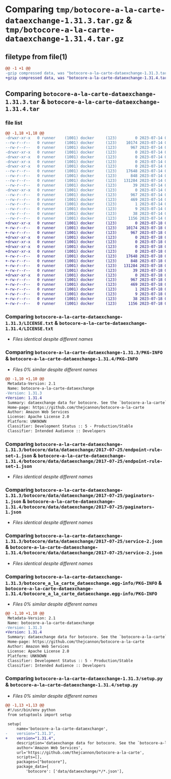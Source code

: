 # Comparing `tmp/botocore-a-la-carte-dataexchange-1.31.3.tar.gz` & `tmp/botocore-a-la-carte-dataexchange-1.31.4.tar.gz`

## filetype from file(1)

```diff
@@ -1 +1 @@
-gzip compressed data, was "botocore-a-la-carte-dataexchange-1.31.3.tar", last modified: Fri Jul 14 01:46:03 2023, max compression
+gzip compressed data, was "botocore-a-la-carte-dataexchange-1.31.4.tar", last modified: Tue Jul 18 01:55:05 2023, max compression
```

## Comparing `botocore-a-la-carte-dataexchange-1.31.3.tar` & `botocore-a-la-carte-dataexchange-1.31.4.tar`

### file list

```diff
@@ -1,18 +1,18 @@
-drwxr-xr-x   0 runner    (1001) docker     (123)        0 2023-07-14 01:46:03.874591 botocore-a-la-carte-dataexchange-1.31.3/
--rw-r--r--   0 runner    (1001) docker     (123)    10174 2023-07-14 01:46:03.000000 botocore-a-la-carte-dataexchange-1.31.3/LICENSE.txt
--rw-r--r--   0 runner    (1001) docker     (123)      967 2023-07-14 01:46:03.874591 botocore-a-la-carte-dataexchange-1.31.3/PKG-INFO
-drwxr-xr-x   0 runner    (1001) docker     (123)        0 2023-07-14 01:46:03.874591 botocore-a-la-carte-dataexchange-1.31.3/botocore/
-drwxr-xr-x   0 runner    (1001) docker     (123)        0 2023-07-14 01:46:03.874591 botocore-a-la-carte-dataexchange-1.31.3/botocore/data/
-drwxr-xr-x   0 runner    (1001) docker     (123)        0 2023-07-14 01:46:03.874591 botocore-a-la-carte-dataexchange-1.31.3/botocore/data/dataexchange/
-drwxr-xr-x   0 runner    (1001) docker     (123)        0 2023-07-14 01:46:03.874591 botocore-a-la-carte-dataexchange-1.31.3/botocore/data/dataexchange/2017-07-25/
--rw-r--r--   0 runner    (1001) docker     (123)    17648 2023-07-14 01:45:45.000000 botocore-a-la-carte-dataexchange-1.31.3/botocore/data/dataexchange/2017-07-25/endpoint-rule-set-1.json
--rw-r--r--   0 runner    (1001) docker     (123)      848 2023-07-14 01:45:45.000000 botocore-a-la-carte-dataexchange-1.31.3/botocore/data/dataexchange/2017-07-25/paginators-1.json
--rw-r--r--   0 runner    (1001) docker     (123)   131284 2023-07-14 01:45:45.000000 botocore-a-la-carte-dataexchange-1.31.3/botocore/data/dataexchange/2017-07-25/service-2.json
--rw-r--r--   0 runner    (1001) docker     (123)       39 2023-07-14 01:45:45.000000 botocore-a-la-carte-dataexchange-1.31.3/botocore/data/dataexchange/2017-07-25/waiters-2.json
-drwxr-xr-x   0 runner    (1001) docker     (123)        0 2023-07-14 01:46:03.874591 botocore-a-la-carte-dataexchange-1.31.3/botocore_a_la_carte_dataexchange.egg-info/
--rw-r--r--   0 runner    (1001) docker     (123)      967 2023-07-14 01:46:03.000000 botocore-a-la-carte-dataexchange-1.31.3/botocore_a_la_carte_dataexchange.egg-info/PKG-INFO
--rw-r--r--   0 runner    (1001) docker     (123)      469 2023-07-14 01:46:03.000000 botocore-a-la-carte-dataexchange-1.31.3/botocore_a_la_carte_dataexchange.egg-info/SOURCES.txt
--rw-r--r--   0 runner    (1001) docker     (123)        1 2023-07-14 01:46:03.000000 botocore-a-la-carte-dataexchange-1.31.3/botocore_a_la_carte_dataexchange.egg-info/dependency_links.txt
--rw-r--r--   0 runner    (1001) docker     (123)        9 2023-07-14 01:46:03.000000 botocore-a-la-carte-dataexchange-1.31.3/botocore_a_la_carte_dataexchange.egg-info/top_level.txt
--rw-r--r--   0 runner    (1001) docker     (123)       38 2023-07-14 01:46:03.874591 botocore-a-la-carte-dataexchange-1.31.3/setup.cfg
--rw-r--r--   0 runner    (1001) docker     (123)     1156 2023-07-14 01:46:03.000000 botocore-a-la-carte-dataexchange-1.31.3/setup.py
+drwxr-xr-x   0 runner    (1001) docker     (123)        0 2023-07-18 01:55:05.468204 botocore-a-la-carte-dataexchange-1.31.4/
+-rw-r--r--   0 runner    (1001) docker     (123)    10174 2023-07-18 01:55:05.000000 botocore-a-la-carte-dataexchange-1.31.4/LICENSE.txt
+-rw-r--r--   0 runner    (1001) docker     (123)      967 2023-07-18 01:55:05.468204 botocore-a-la-carte-dataexchange-1.31.4/PKG-INFO
+drwxr-xr-x   0 runner    (1001) docker     (123)        0 2023-07-18 01:55:05.464204 botocore-a-la-carte-dataexchange-1.31.4/botocore/
+drwxr-xr-x   0 runner    (1001) docker     (123)        0 2023-07-18 01:55:05.464204 botocore-a-la-carte-dataexchange-1.31.4/botocore/data/
+drwxr-xr-x   0 runner    (1001) docker     (123)        0 2023-07-18 01:55:05.464204 botocore-a-la-carte-dataexchange-1.31.4/botocore/data/dataexchange/
+drwxr-xr-x   0 runner    (1001) docker     (123)        0 2023-07-18 01:55:05.468204 botocore-a-la-carte-dataexchange-1.31.4/botocore/data/dataexchange/2017-07-25/
+-rw-r--r--   0 runner    (1001) docker     (123)    17648 2023-07-18 01:54:50.000000 botocore-a-la-carte-dataexchange-1.31.4/botocore/data/dataexchange/2017-07-25/endpoint-rule-set-1.json
+-rw-r--r--   0 runner    (1001) docker     (123)      848 2023-07-18 01:54:50.000000 botocore-a-la-carte-dataexchange-1.31.4/botocore/data/dataexchange/2017-07-25/paginators-1.json
+-rw-r--r--   0 runner    (1001) docker     (123)   131284 2023-07-18 01:54:50.000000 botocore-a-la-carte-dataexchange-1.31.4/botocore/data/dataexchange/2017-07-25/service-2.json
+-rw-r--r--   0 runner    (1001) docker     (123)       39 2023-07-18 01:54:50.000000 botocore-a-la-carte-dataexchange-1.31.4/botocore/data/dataexchange/2017-07-25/waiters-2.json
+drwxr-xr-x   0 runner    (1001) docker     (123)        0 2023-07-18 01:55:05.468204 botocore-a-la-carte-dataexchange-1.31.4/botocore_a_la_carte_dataexchange.egg-info/
+-rw-r--r--   0 runner    (1001) docker     (123)      967 2023-07-18 01:55:05.000000 botocore-a-la-carte-dataexchange-1.31.4/botocore_a_la_carte_dataexchange.egg-info/PKG-INFO
+-rw-r--r--   0 runner    (1001) docker     (123)      469 2023-07-18 01:55:05.000000 botocore-a-la-carte-dataexchange-1.31.4/botocore_a_la_carte_dataexchange.egg-info/SOURCES.txt
+-rw-r--r--   0 runner    (1001) docker     (123)        1 2023-07-18 01:55:05.000000 botocore-a-la-carte-dataexchange-1.31.4/botocore_a_la_carte_dataexchange.egg-info/dependency_links.txt
+-rw-r--r--   0 runner    (1001) docker     (123)        9 2023-07-18 01:55:05.000000 botocore-a-la-carte-dataexchange-1.31.4/botocore_a_la_carte_dataexchange.egg-info/top_level.txt
+-rw-r--r--   0 runner    (1001) docker     (123)       38 2023-07-18 01:55:05.468204 botocore-a-la-carte-dataexchange-1.31.4/setup.cfg
+-rw-r--r--   0 runner    (1001) docker     (123)     1156 2023-07-18 01:55:05.000000 botocore-a-la-carte-dataexchange-1.31.4/setup.py
```

### Comparing `botocore-a-la-carte-dataexchange-1.31.3/LICENSE.txt` & `botocore-a-la-carte-dataexchange-1.31.4/LICENSE.txt`

 * *Files identical despite different names*

### Comparing `botocore-a-la-carte-dataexchange-1.31.3/PKG-INFO` & `botocore-a-la-carte-dataexchange-1.31.4/PKG-INFO`

 * *Files 0% similar despite different names*

```diff
@@ -1,10 +1,10 @@
 Metadata-Version: 2.1
 Name: botocore-a-la-carte-dataexchange
-Version: 1.31.3
+Version: 1.31.4
 Summary: dataexchange data for botocore. See the `botocore-a-la-carte` package for more info.
 Home-page: https://github.com/thejcannon/botocore-a-la-carte
 Author: Amazon Web Services
 License: Apache License 2.0
 Platform: UNKNOWN
 Classifier: Development Status :: 5 - Production/Stable
 Classifier: Intended Audience :: Developers
```

### Comparing `botocore-a-la-carte-dataexchange-1.31.3/botocore/data/dataexchange/2017-07-25/endpoint-rule-set-1.json` & `botocore-a-la-carte-dataexchange-1.31.4/botocore/data/dataexchange/2017-07-25/endpoint-rule-set-1.json`

 * *Files identical despite different names*

### Comparing `botocore-a-la-carte-dataexchange-1.31.3/botocore/data/dataexchange/2017-07-25/paginators-1.json` & `botocore-a-la-carte-dataexchange-1.31.4/botocore/data/dataexchange/2017-07-25/paginators-1.json`

 * *Files identical despite different names*

### Comparing `botocore-a-la-carte-dataexchange-1.31.3/botocore/data/dataexchange/2017-07-25/service-2.json` & `botocore-a-la-carte-dataexchange-1.31.4/botocore/data/dataexchange/2017-07-25/service-2.json`

 * *Files identical despite different names*

### Comparing `botocore-a-la-carte-dataexchange-1.31.3/botocore_a_la_carte_dataexchange.egg-info/PKG-INFO` & `botocore-a-la-carte-dataexchange-1.31.4/botocore_a_la_carte_dataexchange.egg-info/PKG-INFO`

 * *Files 0% similar despite different names*

```diff
@@ -1,10 +1,10 @@
 Metadata-Version: 2.1
 Name: botocore-a-la-carte-dataexchange
-Version: 1.31.3
+Version: 1.31.4
 Summary: dataexchange data for botocore. See the `botocore-a-la-carte` package for more info.
 Home-page: https://github.com/thejcannon/botocore-a-la-carte
 Author: Amazon Web Services
 License: Apache License 2.0
 Platform: UNKNOWN
 Classifier: Development Status :: 5 - Production/Stable
 Classifier: Intended Audience :: Developers
```

### Comparing `botocore-a-la-carte-dataexchange-1.31.3/setup.py` & `botocore-a-la-carte-dataexchange-1.31.4/setup.py`

 * *Files 0% similar despite different names*

```diff
@@ -1,13 +1,13 @@
 #!/usr/bin/env python
 from setuptools import setup
 
 setup(
     name='botocore-a-la-carte-dataexchange',
-    version="1.31.3",
+    version="1.31.4",
     description='dataexchange data for botocore. See the `botocore-a-la-carte` package for more info.',
     author='Amazon Web Services',
     url='https://github.com/thejcannon/botocore-a-la-carte',
     scripts=[],
     packages=["botocore"],
     package_data={
         'botocore': ['data/dataexchange/*/*.json'],
```

